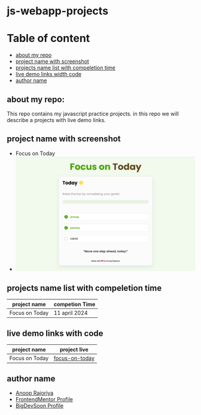 # js-webapp-projects

# Table of content
- [about my repo](#about-my-repo)
- [project name with screenshot](#project-name-width-screenshot)
- [projects name list with compeletion time](#projects-name-list-with-compeletion-time)
- [live demo links width code](#live-demo-links-width-code)
- [author name](#author-name)

## about my repo:
This repo contains my javascript practice projects. in this repo we will describe a projects with live demo links.

## project name with screenshot
- Focus on Today
- ![img](./Focus%20on%20Today%20webapp/assets/Screenshot%202024-04-11%20Focus%20on%20Today%20app.png)

## projects name list with compeletion time
| project name | competion Time |
| ------------ | -------------- |
| Focus on Today | 11 april 2024 |


## live demo links with code
| project name | project live |
| ------------ | -------------- |
| Focus on Today | [focus-on-today](https://anoop-rajoriya.github.io/js-webapp-projects/Focus%20on%20Today%20webapp/) |

## author name
- [Anoop Rajoriya]()
- [FrontendMentor Profile]()
- [BigDevSoon Profile]()